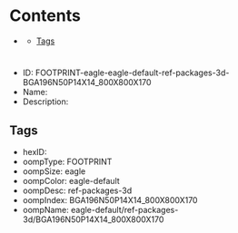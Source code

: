 



Contents
========

* [](#)
	* [Tags](#tags)

# 

- ID: FOOTPRINT-eagle-eagle-default-ref-packages-3d-BGA196N50P14X14_800X800X170
- Name: 
- Description: 

## Tags

- hexID: 
- oompType: FOOTPRINT
- oompSize: eagle
- oompColor: eagle-default
- oompDesc: ref-packages-3d
- oompIndex: BGA196N50P14X14_800X800X170
- oompName: eagle-default/ref-packages-3d/BGA196N50P14X14_800X800X170
